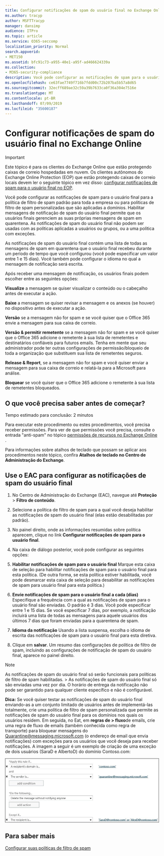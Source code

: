 ```yaml
---
title: Configurar notificações de spam do usuário final no Exchange Online
ms.author: tracyp
author: MSFTTracyp
manager: dansimp
audience: ITPro
ms.topic: article
ms.service: O365-seccomp
localization_priority: Normal
search.appverid:
- MET150
ms.assetid: bfc91c73-a955-40e1-a95f-ad466624339a
ms.collection:
- M365-security-compliance
description: Você pode configurar as notificações de spam para o usuário final para a política de filtro de spam padrão para toda a empresa ou para políticas de filtro de spam personalizadas que são aplicadas a domínios.
ms.openlocfilehash: ce63fae7749f716b7fdd00c72b207ba5b57a8d65
ms.sourcegitcommit: 32ecff689ae32c59a39b7633ca0f36a304e7516e
ms.translationtype: MT
ms.contentlocale: pt-BR
ms.lasthandoff: 07/09/2019
ms.locfileid: "35600187"
---
```

# <a name="configure-end-user-spam-notifications-in-exchange-online"></a>Configurar notificações de spam do usuário final no Exchange Online

> [!IMPORTANT]
> Este tópico é para os clientes do Exchange Online que estão protegendo caixas de correio hospedadas em nuvem. Os clientes autônomos do Exchange Online Protection (EOP) que estão protegendo caixas de correio locais devem ler o seguinte tópico em vez disso: [configurar notificações de spam para o usuário final no EOP](configure-end-user-spam-notifications-in-eop.md). 
  
Você pode configurar as notificações de spam para o usuário final para a política de filtro de spam padrão para toda a empresa ou para políticas de filtro de spam personalizadas que são aplicadas a domínios. Habilitar mensagens de notificação de spam do usuário final permite que os usuários finais gerenciem as suas próprias mensagens de spam em quarentena. As notificações de spam do usuário final não podem ser usadas com as políticas aplicadas a usuários ou grupos, ou a uma política com exceções.
  
As notificações de spam do usuário final contém uma lista de todas as mensagens de spam em quarentena que o usuário final recebeu durante um período de tempo que você configurou (você pode especificar um valor entre 1 e 15 dias). Você também pode configurar o idioma no qual a mensagem de notificação será escrita.
  
Após receber uma mensagem de notificação, os usuários finais podem escolher entre as seguintes opções:

**Visualize** a mensagem se quiser visualizar o conteúdo ou o cabeçalho antes de executar a ação.

**Baixe** a mensagem se quiser revisar a mensagem e os anexos (se houver) no dispositivo antes de executar a ação.

**Versão** se a mensagem não for spam e se você quiser que o Office 365 envie a mensagem para sua caixa de correio.

**Versão & permitir remetente** se a mensagem não for spam e se você quiser que o Office 365 adicione o remetente à sua lista de remetentes e destinatários confiáveis para futuros emails. Tenha em mente que seu administrador pode ter outras configurações de permissão/bloqueio de toda a organização que substituem sua lista de remetentes seguros.

**Release & Report**, se a mensagem não for spam e você quiser enviar a mensagem para sua caixa de correio e relatá-la para a Microsoft para análise.

**Bloquear** se você quiser que o Office 365 adicione o remetente à sua lista de remetentes bloqueados.
  
## <a name="what-do-you-need-to-know-before-you-begin"></a>O que você precisa saber antes de começar?

Tempo estimado para conclusão: 2 minutos
  
Para executar este procedimento ou estes procedimentos, você precisa receber permissões. Para ver de que permissões você precisa, consulte o entrada "anti-spam" no tópico [permissões de recursos no Exchange Online](http://technet.microsoft.com/library/15073ce1-0917-403b-8839-02a2ebc96e16.aspx) . 
  
Para informações sobre atalhos de teclado que possam se aplicar aos procedimentos neste tópico, confira **Atalhos de teclado no Centro de Administração do Exchange**.
  
## <a name="use-the-eac-to-configure-end-user-spam-notifications"></a>Use o EAC para configurar as notificações de spam do usuário final

1. No Centro de Administração do Exchange (EAC), navegue até **Proteção** \> **Filtro de conteúdo**.
    
2. Selecione a política de filtro de spam para a qual você deseja habilitar as notificações de spam do usuário final (elas estão desabilitadas por padrão).
    
3. No painel direito, onde as informações resumidas sobre política aparecem, clique no link **Configurar notificações de spam para o usuário final**. 
    
4. Na caixa de diálogo posterior, você pode configurar as seguintes opções:
    
1. **Habilitar notificações de spam para o usuário final** Marque esta caixa de seleção para habilitar notificações de spam para o usuário final para esta política. (De outra forma, se esta política estiver habilitada, você pode desmarcar esta caixa de seleção para desabilitar as notificações de spam para usuário final para esta política.) 
    
2. **Envie notificações de spam para o usuário final a cada (dias)** Especifique a frequência com a qual as notificações de spam para o usuário final são enviadas. O padrão é 3 dias. Você pode especificar entre 1 e 15 dias. Se você especificar 7 dias, por exemplo, a notificação incluirá uma lista de todas as mensagens para aquele usuários dos últimos 7 dias que foram enviadas para a quarentena de spam. 
    
3. **Idioma da notificação** Usando a lista suspensa, escolha o idioma de escrita das notificações de spam para o usuário final para esta diretiva. 
    
5. Clique em **salvar**. Um resumo das configurações de política de filtro de spam, incluindo as configurações de notificação de spam do usuário final, aparece no painel direito.
    
> [!NOTE]
>  As notificações de spam do usuário final só serão funcionais para políticas de filtro de spam habilitadas. >  As notificações de spam do usuário final só são enviadas uma vez por dia. O horário de entrega da notificação não pode ser garantido para qualquer cliente específico e não é configurável. 
  
 **Dica:** Se você quiser testar as notificações de spam do usuário final enviando-as a um conjunto limitado de usuários antes de implementá-las totalmente, crie uma política de filtro de spam personalizada que permite as notificações de spam do usuário final para os domínios nos quais os usuários residem. Em seguida, no Eat, em **regras de \> fluxo**de emails, crie uma regra de fluxo de emails (também conhecida como regra de transporte) para bloquear mensagens do Quarantine@messaging.microsoft.com (o endereço de email que envia notificações) com exceções para os usuários que você deseja para receber notificações. A imagem a seguir é um exemplo de criação de uma exceção de dois usuários (SaraD e AlbertoD) do domínio Contoso.com: 
  
![Regra de transporte para testar notificações de spam do usuário final](media/EOP-ESN-testspecificusers.jpg)
  
## <a name="for-more-information"></a>Para saber mais

[Configurar suas políticas de filtro de spam](configure-your-spam-filter-policies.md)
  
